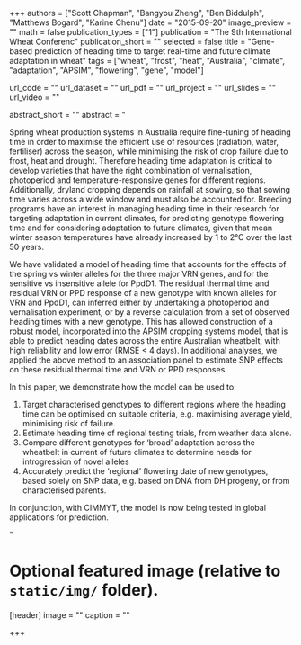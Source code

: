 +++
authors = ["Scott Chapman", "Bangyou Zheng", "Ben Biddulph", "Matthews Bogard", "Karine Chenu"]
date = "2015-09-20"
image_preview = ""
math = false
publication_types = ["1"]
publication = "The 9th International Wheat Conferenc"
publication_short = ""
selected = false
title = "Gene-based prediction of heading time to target real-time and future climate adaptation in wheat"
tags = ["wheat", "frost", "heat", "Australia", "climate", "adaptation", "APSIM", "flowering", "gene", "model"]

url_code = ""
url_dataset = ""
url_pdf = ""
url_project = ""
url_slides = ""
url_video = ""

abstract_short = ""
abstract = "<p>Spring wheat production systems in Australia require fine-tuning of heading time in order to maximise the efficient use of resources (radiation, water, fertiliser) across the season, while minimising the risk of crop failure due to frost, heat and drought. Therefore heading time adaptation is critical to develop varieties that have the right combination of vernalisation, photoperiod and temperature-responsive genes for different regions. Additionally, dryland cropping depends on rainfall at sowing, so that sowing time varies across a wide window and must also be accounted for. Breeding programs have an interest in managing heading time in their research for targeting adaptation in current climates, for predicting genotype flowering time and for considering adaptation to future climates, given that mean winter season temperatures have already increased by 1 to 2°C over the last 50 years. </p> <p> We have validated a model of heading time that accounts for the effects of the spring vs winter alleles for the three major VRN genes, and for the sensitive vs insensitive allele for PpdD1. The residual thermal time and residual VRN or PPD response of a new genotype with known alleles for VRN and PpdD1, can inferred either by undertaking a photoperiod and vernalisation experiment, or by a reverse calculation from a set of observed heading times with a new genotype. This has allowed construction of a robust model, incorporated into the APSIM cropping systems model, that is able to predict heading dates across the entire Australian wheatbelt, with high reliability and low error (RMSE < 4 days). In additional analyses, we applied the above method to an association panel to estimate SNP effects on these residual thermal time and VRN or PPD responses. </p> <p>In this paper, we demonstrate how the model can be used to:  </p> <ol><li> Target characterised genotypes to different regions where the heading time can be optimised on suitable criteria, e.g. maximising average yield, minimising risk of failure.</li><li>Estimate heading time of regional testing trials, from weather data alone.</li><li>Compare different genotypes for ‘broad’ adaptation across the wheatbelt in current of future climates to determine needs for introgression of novel alleles</li><li>Accurately predict the ‘regional’ flowering date of new genotypes, based solely on SNP data, e.g. based on DNA from DH progeny, or from characterised parents. </li></ol><p>In conjunction, with CIMMYT, the model is now being tested in global applications for prediction.</p>"



# Optional featured image (relative to `static/img/` folder).
[header]
image = ""
caption = ""

+++
